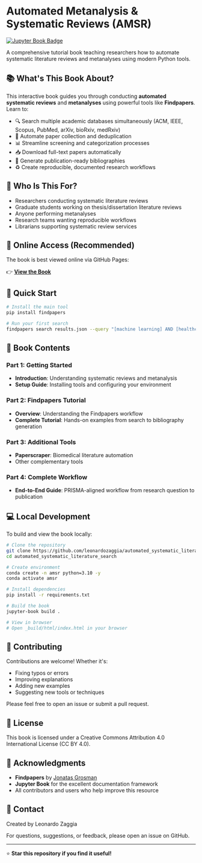 # Automated Metanalysis & Systematic Reviews (AMSR)

[![Jupyter Book Badge](https://jupyterbook.org/badge.svg)](https://leonardozaggia.github.io/automated_systematic_literature_search/)

A comprehensive tutorial book teaching researchers how to automate systematic literature reviews and metanalyses using modern Python tools.

## 📚 What's This Book About?

This interactive book guides you through conducting **automated systematic reviews** and **metanalyses** using powerful tools like **Findpapers**. Learn to:

- 🔍 Search multiple academic databases simultaneously (ACM, IEEE, Scopus, PubMed, arXiv, bioRxiv, medRxiv)
- 🤖 Automate paper collection and deduplication
- 📊 Streamline screening and categorization processes
- 📥 Download full-text papers automatically
- 📖 Generate publication-ready bibliographies
- ♻️ Create reproducible, documented research workflows

## 🎯 Who Is This For?

- Researchers conducting systematic literature reviews
- Graduate students working on thesis/dissertation literature reviews
- Anyone performing metanalyses
- Research teams wanting reproducible workflows
- Librarians supporting systematic review services

## 📖 Online Access (Recommended)

The book is best viewed online via GitHub Pages: 

👉 **[View the Book](https://leonardozaggia.github.io/automated_systematic_literature_search/)**

## 🚀 Quick Start

```bash
# Install the main tool
pip install findpapers

# Run your first search
findpapers search results.json --query "[machine learning] AND [healthcare]"
```

## 📑 Book Contents

### Part 1: Getting Started
- **Introduction**: Understanding systematic reviews and metanalysis
- **Setup Guide**: Installing tools and configuring your environment

### Part 2: Findpapers Tutorial
- **Overview**: Understanding the Findpapers workflow
- **Complete Tutorial**: Hands-on examples from search to bibliography generation

### Part 3: Additional Tools
- **Paperscraper**: Biomedical literature automation
- Other complementary tools

### Part 4: Complete Workflow
- **End-to-End Guide**: PRISMA-aligned workflow from research question to publication

## 💻 Local Development

To build and view the book locally:

```bash
# Clone the repository
git clone https://github.com/leonardozaggia/automated_systematic_literature_search.git
cd automated_systematic_literature_search

# Create environment
conda create -n amsr python=3.10 -y
conda activate amsr

# Install dependencies
pip install -r requirements.txt

# Build the book
jupyter-book build .

# View in browser
# Open _build/html/index.html in your browser
```

## 🤝 Contributing

Contributions are welcome! Whether it's:
- Fixing typos or errors
- Improving explanations
- Adding new examples
- Suggesting new tools or techniques

Please feel free to open an issue or submit a pull request.

## 📄 License

This book is licensed under a Creative Commons Attribution 4.0 International License (CC BY 4.0).

## 🙏 Acknowledgments

- **Findpapers** by [Jonatas Grosman](https://github.com/jonatasgrosman/findpapers)
- **Jupyter Book** for the excellent documentation framework
- All contributors and users who help improve this resource

## 📧 Contact

Created by Leonardo Zaggia

For questions, suggestions, or feedback, please open an issue on GitHub.

---

⭐ **Star this repository if you find it useful!**

